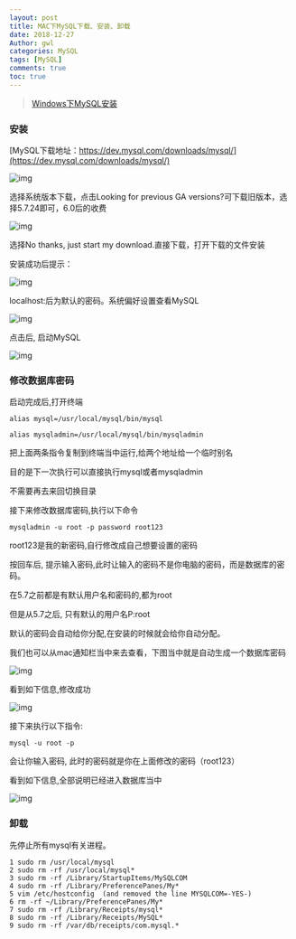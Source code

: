 ```yaml
---
layout: post
title: MAC下MySQL下载、安装、卸载
date: 2018-12-27
Author: gwl
categories: MySQL
tags: [MySQL]
comments: true
toc: true
---
```


> [Windows下MySQL安装](https://swiftprimer.com/windows-mysql-install/)

### 安装

[MySQL下载地址：https://dev.mysql.com/downloads/mysql/](https://dev.mysql.com/downloads/mysql/)

![img](https://github.com/mouos/image-hosting-service/raw/master/images/2018-12-27-mac-mysql-download-installation-uninstall-01.jpg)

选择系统版本下载，点击Looking for previous GA versions?可下载旧版本，选择5.7.24即可，6.0后的收费

![img](https://github.com/mouos/image-hosting-service/raw/master/images/2018-12-27-mac-mysql-download-installation-uninstall-02.jpg)

选择No thanks, just start my download.直接下载，打开下载的文件安装

安装成功后提示：

![img](https://github.com/mouos/image-hosting-service/raw/master/images/2018-12-27-mac-mysql-download-installation-uninstall-03.jpg)

localhost:后为默认的密码。系统偏好设置查看MySQL

![img](https://github.com/mouos/image-hosting-service/raw/master/images/2018-12-27-mac-mysql-download-installation-uninstall-04.jpg)

点击后, 启动MySQL 

![img](https://github.com/mouos/image-hosting-service/raw/master/images/2018-12-27-mac-mysql-download-installation-uninstall-05.jpg)

### 修改数据库密码

启动完成后,打开终端

```
alias mysql=/usr/local/mysql/bin/mysql
```

```
alias mysqladmin=/usr/local/mysql/bin/mysqladmin
```

把上面两条指令复制到终端当中运行,给两个地址给一个临时别名

目的是下一次执行可以直接执行mysql或者mysqladmin

不需要再去来回切换目录

接下来修改数据库密码,执行以下命令

```
mysqladmin -u root -p password root123
```

root123是我的新密码,自行修改成自己想要设置的密码

按回车后, 提示输入密码,此时让输入的密码不是你电脑的密码，而是数据库的密码。

在5.7之前都是有默认用户名和密码的,都为root

但是从5.7之后, 只有默认的用户名P:root

默认的密码会自动给你分配,在安装的时候就会给你自动分配。

我们也可以从mac通知栏当中来去查看，下图当中就是自动生成一个数据库密码

![img](https://github.com/mouos/image-hosting-service/raw/master/images/2018-12-27-mac-mysql-download-installation-uninstall-06.jpg)

看到如下信息,修改成功

![img](https://github.com/mouos/image-hosting-service/raw/master/images/2018-12-27-mac-mysql-download-installation-uninstall-07.jpg)

接下来执行以下指令:

```
mysql -u root -p
```

会让你输入密码, 此时的密码就是你在上面修改的密码（root123）

看到如下信息,全部说明已经进入数据库当中

![img](https://github.com/mouos/image-hosting-service/raw/master/images/2018-12-27-mac-mysql-download-installation-uninstall-08.jpg)


### 卸载

先停止所有mysql有关进程。

```
1 sudo rm /usr/local/mysql
2 sudo rm -rf /usr/local/mysql*
3 sudo rm -rf /Library/StartupItems/MySQLCOM
4 sudo rm -rf /Library/PreferencePanes/My*
5 vim /etc/hostconfig  (and removed the line MYSQLCOM=-YES-)
6 rm -rf ~/Library/PreferencePanes/My*
7 sudo rm -rf /Library/Receipts/mysql*
8 sudo rm -rf /Library/Receipts/MySQL*
9 sudo rm -rf /var/db/receipts/com.mysql.*
```